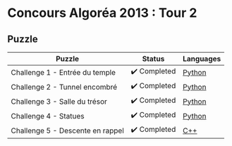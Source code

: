 # Concours Algoréa 2013 : Tour 2

## Puzzle

| Puzzle                           | Status                       | Languages                                                       |
| -------------------------------- | ---------------------------- | --------------------------------------------------------------- |
| Challenge 1 - Entrée du temple   | :heavy_check_mark: Completed | [Python](./1%20-%20Challenge%201%20-%20Entrée%20du%20temple.py) |
| Challenge 2 - Tunnel encombré    | :heavy_check_mark: Completed | [Python](./2%20-%20Challenge%202%20-%20Tunnel%20encombré.py)    |
| Challenge 3 - Salle du trésor    | :heavy_check_mark: Completed | [Python](./3%20-%20Challenge%203%20-%20Salle%20du%20trésor.py)  |
| Challenge 4 - Statues            | :heavy_check_mark: Completed | [Python](./4%20-%20Challenge%204%20-%20Statues.py)              |
| Challenge 5 - Descente en rappel | :heavy_check_mark: Completed | [C++](./5%20-%20Challenge%205%20-%20Descente%20en%20rappel.cpp) |
